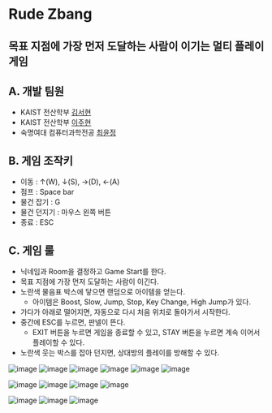 # Rude Zbang
## 목표 지점에 가장 먼저 도달하는 사람이 이기는 멀티 플레이 게임

## A. 개발 팀원  
- KAIST 전산학부 [김서현](https://github.com/seohyeon0322)
- KAIST 전산학부 [이주현](https://github.com/juhyuns)
- 숙명여대 컴퓨터과학전공 [최윤정](https://github.com/letmeloveyou82)

## B. 게임 조작키
- 이동 : ↑(W), ↓(S), →(D), ←(A)
- 점프 : Space bar
- 물건 잡기 : G
- 물건 던지기 : 마우스 왼쪽 버튼
- 종료 : ESC

## C. 게임 룰
- 닉네임과 Room을 결정하고 Game Start를 한다.
- 목표 지점에 가장 먼저 도달하는 사람이 이긴다.
- 노란색 물음표 박스에 닿으면 랜덤으로 아이템을 얻는다.
  + 아이템은 Boost, Slow, Jump, Stop, Key Change, High Jump가 있다.
- 가다가 아래로 떨어지면, 자동으로 다시 처음 위치로 돌아가서 시작한다.
- 중간에 ESC를 누르면, 판넬이 뜬다.
  + EXIT 버튼을 누르면 게임을 종료할 수 있고, STAY 버튼을 누르면 계속 이어서 플레이할 수 있다.
- 노란색 웃는 박스를 잡아 던지면, 상대방의 플레이를 방해할 수 있다.

![image](https://user-images.githubusercontent.com/49242646/151117434-69edaa6c-aadd-4212-9470-26b243a23c8a.png)
![image](https://user-images.githubusercontent.com/49242646/151117482-65932a82-7f86-4142-ae54-6fb4487c032b.png)
![image](https://user-images.githubusercontent.com/49242646/151117502-edba0a92-2493-4702-8822-7404c49f2988.png)
![image](https://user-images.githubusercontent.com/49242646/151117524-c44e3828-bbf8-410e-939a-03d81fe0496b.png)
![image](https://user-images.githubusercontent.com/49242646/151117843-79dc24dc-175c-40be-950d-c0cd3ab7f454.png)
![image](https://user-images.githubusercontent.com/49242646/151117885-4e7710ae-3236-463e-ade6-6fa4a0ce04ce.png)

![image](https://user-images.githubusercontent.com/49242646/151117938-fd0d225d-04d2-410b-a24e-02a334ca8c6a.png)
![image](https://user-images.githubusercontent.com/49242646/151117974-ab46087c-c57e-48a5-901d-3ac8e0a96b44.png)
![image](https://user-images.githubusercontent.com/49242646/151118023-0cb08f4c-3994-48a0-ada3-3083a57e4a6d.png)
![image](https://user-images.githubusercontent.com/49242646/151118077-8a9cc1ea-412d-4f6f-b874-433cf1818644.png)

![image](https://user-images.githubusercontent.com/49242646/151118660-36ebcb8b-7d53-44ef-a875-b5ca8da64311.png)
![image](https://user-images.githubusercontent.com/49242646/151120582-4e42ca16-29e7-4415-a055-83c4b2b1a3aa.png)
![image](https://user-images.githubusercontent.com/49242646/151121089-f51795a1-b083-459a-8771-a870921db947.png)


